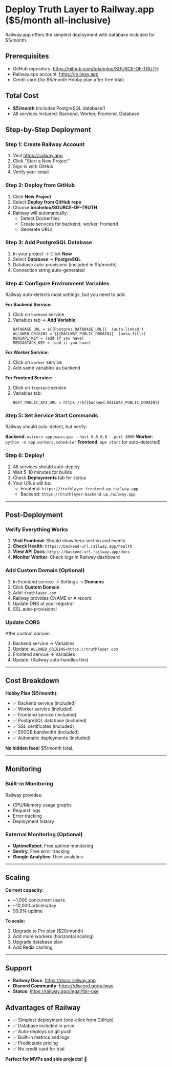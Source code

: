 # Deploy Truth Layer to Railway.app ($5/month all-inclusive)

Railway.app offers the simplest deployment with database included for $5/month.

## Prerequisites

- GitHub repository: https://github.com/briahnloo/SOURCE-OF-TRUTH
- Railway.app account: https://railway.app
- Credit card (for $5/month Hobby plan after free trial)

## Total Cost

- **$5/month** (includes PostgreSQL database!)
- All services included: Backend, Worker, Frontend, Database

## Step-by-Step Deployment

### Step 1: Create Railway Account

1. Visit https://railway.app
2. Click "Start a New Project"
3. Sign in with GitHub
4. Verify your email

### Step 2: Deploy from GitHub

1. Click **New Project**
2. Select **Deploy from GitHub repo**
3. Choose **briahnloo/SOURCE-OF-TRUTH**
4. Railway will automatically:
   - Detect Dockerfiles
   - Create services for backend, worker, frontend
   - Generate URLs

### Step 3: Add PostgreSQL Database

1. In your project → Click **New**
2. Select **Database** → **PostgreSQL**
3. Database auto-provisions (included in $5/month)
4. Connection string auto-generated

### Step 4: Configure Environment Variables

Railway auto-detects most settings, but you need to add:

**For Backend Service:**
1. Click on `backend` service
2. Variables tab → **Add Variable**:
   ```
   DATABASE_URL = ${{Postgres.DATABASE_URL}}  (auto-linked!)
   ALLOWED_ORIGINS = ${{RAILWAY_PUBLIC_DOMAIN}}  (auto-fills)
   NEWSAPI_KEY = (add if you have)
   MEDIASTACK_KEY = (add if you have)
   ```

**For Worker Service:**
1. Click on `worker` service
2. Add same variables as backend

**For Frontend Service:**
1. Click on `frontend` service
2. Variables tab:
   ```
   NEXT_PUBLIC_API_URL = https://${{backend.RAILWAY_PUBLIC_DOMAIN}}
   ```

### Step 5: Set Service Start Commands

Railway should auto-detect, but verify:

**Backend**: `uvicorn app.main:app --host 0.0.0.0 --port 8000`
**Worker**: `python -m app.workers.scheduler`
**Frontend**: `npm start` (or auto-detected)

### Step 6: Deploy!

1. All services should auto-deploy
2. Wait 5-10 minutes for builds
3. Check **Deployments** tab for status
4. Your URLs will be:
   - Frontend: `https://truthlayer-frontend.up.railway.app`
   - Backend: `https://truthlayer-backend.up.railway.app`

---

## Post-Deployment

### Verify Everything Works

1. **Visit Frontend**: Should show hero section and events
2. **Check Health**: `https://backend-url.railway.app/health`
3. **View API Docs**: `https://backend-url.railway.app/docs`
4. **Monitor Worker**: Check logs in Railway dashboard

### Add Custom Domain (Optional)

1. In Frontend service → Settings → **Domains**
2. Click **Custom Domain**
3. Add: `truthlayer.com`
4. Railway provides CNAME or A record
5. Update DNS at your registrar
6. SSL auto-provisions!

### Update CORS

After custom domain:
1. Backend service → Variables
2. Update: `ALLOWED_ORIGINS=https://truthlayer.com`
3. Frontend service → Variables
4. Update: (Railway auto-handles this)

---

## Cost Breakdown

**Hobby Plan ($5/month):**
- ✅ Backend service (included)
- ✅ Worker service (included)
- ✅ Frontend service (included)
- ✅ PostgreSQL database (included)
- ✅ SSL certificates (included)
- ✅ 500GB bandwidth (included)
- ✅ Automatic deployments (included)

**No hidden fees!** $5/month total.

---

## Monitoring

### Built-in Monitoring

Railway provides:
- CPU/Memory usage graphs
- Request logs
- Error tracking
- Deployment history

### External Monitoring (Optional)

- **UptimeRobot**: Free uptime monitoring
- **Sentry**: Free error tracking
- **Google Analytics**: User analytics

---

## Scaling

**Current capacity:**
- ~1,000 concurrent users
- ~10,000 articles/day
- 99.9% uptime

**To scale:**
1. Upgrade to Pro plan ($20/month)
2. Add more workers (horizontal scaling)
3. Upgrade database plan
4. Add Redis caching

---

## Support

- **Railway Docs**: https://docs.railway.app
- **Discord Community**: https://discord.gg/railway
- **Status**: https://railway.app/legal/fair-use

## Advantages of Railway

- ✅ Simplest deployment (one-click from GitHub)
- ✅ Database included in price
- ✅ Auto-deploys on git push
- ✅ Built-in metrics and logs
- ✅ Predictable pricing
- ✅ No credit card for trial

**Perfect for MVPs and side projects!** 🚀

